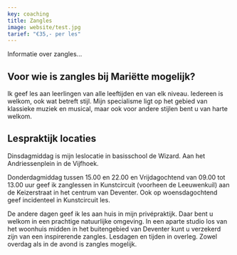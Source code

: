 ```yaml
---
key: coaching
title: Zangles
image: website/test.jpg
tarief: "€35,- per les"
---
```


Informatie over zangles...

## Voor wie is zangles bij Mariëtte mogelijk?
Ik geef les aan leerlingen van alle leeftijden en van elk niveau. Iedereen is welkom, ook wat betreft stijl. Mijn specialisme ligt op het gebied van klassieke muziek en musical, maar ook voor andere stijlen bent u van harte welkom.

## Lespraktijk locaties

Dinsdagmiddag is mijn leslocatie in basisschool de Wizard. Aan het Andriessenplein in de Vijfhoek.

Donderdagmiddag tussen  15.00 en 22.00  en Vrijdagochtend van 09.00 tot 13.00 uur  geef ik zanglessen in Kunstcircuit (voorheen de Leeuwenkuil) aan de Keizerstraat in het centrum van Deventer. Ook op woensdagochtend geef incidenteel in Kunstcircuit les.

De andere dagen geef ik les aan huis in mijn privépraktijk. Daar bent u welkom in een  prachtige natuurlijke omgeving. In een aparte studio los van het woonhuis midden in het buitengebied van Deventer kunt u verzekerd zijn van een inspirerende zangles. Lesdagen en tijden in overleg. Zowel overdag als in de avond is zangles mogelijk.